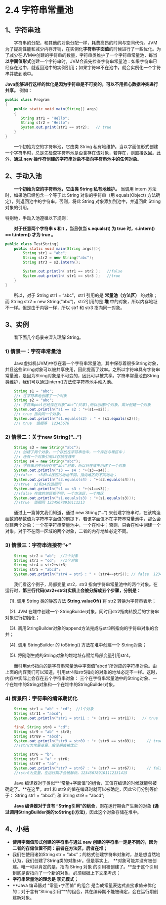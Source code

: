 # 2.4 字符串常量池

## **1、字符串池**

　　字符串的分配，和其他的对象分配一样，耗费高昂的时间与空间代价。JVM为了提高性能和减少内存开销，在实例化**字符串字面值**的时候进行了一些优化。为了减少在JVM中创建的字符串的数量，字符串类维护了一个字符串常量池，每当**以字面值形式**创建一个字符串时，JVM会首先检查字符串常量池：如果字符串已经存在池中，就返回池中的实例引用；如果字符串不在池中，就会实例化一个字符串并放到池中。

**Java能够进行这样的优化是因为字符串是不可变的，可以不用担心数据冲突进行共享。** 例如：

```java
public class Program
{
    public static void main(String[] args)
    {
       String str1 = "Hello";  
       String str2 = "Hello"; 
       System.out.print(str1 == str2);   // true
    }
}
```

　　一个初始为空的字符串池，它由类 String 私有地维护。当以字面值形式创建一个字符串时，总是先检查字符串池是否含存在该对象，若存在，则直接返回。此外，**通过 new 操作符创建的字符串对象不指向字符串池中的任何对象**。

## **2、手动入池**

　　**一个初始为空的字符串池，它由类 String 私有地维护。** 当调用 intern 方法时，如果池已经包含一个等于此 String 对象的字符串（用 equals\(Object\) 方法确定），则返回池中的字符串。否则，将此 String 对象添加到池中，并返回此 String 对象的引用。

特别地，手动入池遵循以下规则：

　　**对于任意两个字符串 s 和 t ，当且仅当 s.equals\(t\) 为 true 时，s.intern\(\) == t.intern\(\) 才为 true 。** 　　

```java
public class TestString{
    public static void main(String args[]){
        String str1 = "abc";
        String str2 = new String("abc");
        String str3 = s2.intern();

        System.out.println( str1 == str2 );   //false
        System.out.println( str1 == str3 );   //true
    }
}
```

　　所以，对于 String str1 = “abc”，str1 引用的是 **常量池（方法区）** 的对象；而 String str2 = new String\(“abc”\)，str2引用的是 **堆** 中的对象，所以内存地址不一样。但是由于内容一样，所以 str1 和 str3 指向同一对象。

## **3、实例**

　　看下面几个场景来深入理解 String。

### 1\) 情景一：字符串常量池

　　Java虚拟机\(JVM\)中存在着一个字符串常量池，其中保存着很多String对象，并且这些String对象可以被共享使用，因此提高了效率。之所以字符串具有字符串常量池，是因为String对象是不可变的，因此可以被共享。字符串常量池由String类维护，我们可以通过intern\(\)方法使字符串池手动入池。

```java
    String s1 = "abc";     
    //↑ 在字符串池创建了一个对象  
    String s2 = "abc";     
    //↑ 字符串pool已经存在对象“abc”(共享),所以创建0个对象，累计创建一个对象  
    System.out.println("s1 == s2 : "+(s1==s2));    
    //↑ true 指向同一个对象，  
    System.out.println("s1.equals(s2) : " + (s1.equals(s2)));    
    //↑ true  值相等  12345678
```

### 2\) 情景二：关于new String\(“…”\)

```java
    String s3 = new String("abc");  
    //↑ 创建了两个对象，一个存放在字符串池中，一个存在与堆区中；  
    //↑ 还有一个对象引用s3存放在栈中  
    String s4 = new String("abc");  
    //↑ 字符串池中已经存在“abc”对象，所以只在堆中创建了一个对象  
    System.out.println("s3 == s4 : "+(s3==s4));  
    //↑false   s3和s4栈区的地址不同，指向堆区的不同地址；  
    System.out.println("s3.equals(s4) : "+(s3.equals(s4)));  
    //↑true  s3和s4的值相同  
    System.out.println("s1 == s3 : "+(s1==s3));  
    //↑false 存放的地区都不同，一个方法区，一个堆区  
    System.out.println("s1.equals(s3) : "+(s1.equals(s3)));  
    //↑true  值相同 12345678910111213
```

　　通过上一篇博文我们知道，通过 new String\(“…”\) 来创建字符串时，在该构造函数的参数值为字符串字面值的前提下，若该字面值不在字符串常量池中，那么会创建两个对象：一个在字符串常量池中，一个在堆中；否则，只会在堆中创建一个对象。对于不在同一区域的两个对象，二者的内存地址必定不同。

### 3\) 情景三：字符串连接符“+”

```java
    String str2 = "ab";  //1个对象  
    String str3 = "cd";  //1个对象                                         
    String str4 = str2+str3;                                        
    String str5 = "abcd";    
    System.out.println("str4 = str5 : " + (str4==str5)); // false  12345
```

　　我们看这个例子，局部变量 str2，str3 指向字符串常量池中的两个对象。在运行时，**第三行代码\(str2+str3\)实质上会被分解成五个步骤，分别是：**

　\(1\). 调用 String 类的静态方法 **String.valueOf\(\)** 将 str2 转换为字符串表示；

　\(2\). JVM 在堆中创建一个 StringBuilder对象，同时用str2指向转换后的字符串对象进行初始化；　

　\(3\). 调用StringBuilder对象的append方法完成与str3所指向的字符串对象的合并；

　\(4\). 调用 StringBuilder 的 toString\(\) 方法在堆中创建一个 String对象；

　\(5\). 将刚刚生成的String对象的堆地址存赋给局部变量引用str4。

　　而引用str5指向的是字符串常量池中字面值”abcd”所对应的字符串对象。由上面的内容我们可以知道，引用str4和str5指向的对象的地址必定不一样。这时，内存中实际上会存在五个字符串对象： 三个在字符串常量池中的String对象、一个在堆中的String对象和一个在堆中的StringBuilder对象。

### 4\) 情景四：字符串的编译期优化

```java
    String str1 = "ab" + "cd";  //1个对象  
    String str11 = "abcd";   
    System.out.println("str1 = str11 : "+ (str1 == str11));   // true

    final String str8 = "cd";  
    String str9 = "ab" + str8;  
    String str89 = "abcd";  
    System.out.println("str9 = str89 : "+ (str9 == str89));     // true
    //↑str8为常量变量，编译期会被优化  

    String str6 = "b";  
    String str7 = "a" + str6;  
    String str67 = "ab";  
    System.out.println("str7 = str67 : "+ (str7 == str67));     // false
    //↑str6为变量，在运行期才会被解析。123456789101112131415
```

　　Java 编译器对于类似**“常量+字面值”的组合，其值在编译的时候就能够被确定了。**在这里，str1 和 str9 的值在编译时就可以被确定，因此它们分别等价于： String str1 = “abcd”; 和 String str9 = “abcd”;

　　**Java 编译器对于含有 “String引用”的组合**，则在运行期会产生新的对象 **\(通过调用StringBuilder类的toString\(\)方法\)**，因此这个对象存储在堆中。

## **4、小结**

* **使用字面值形式创建的字符串与通过 new 创建的字符串一定是不同的，因为二者的存储位置不同：前者在方法区，后者在堆；**
* 我们在使用诸如String str = “abc”；的格式创建字符串对象时，总是想当然地认为，我们创建了String类的对象str。但是事实上， **对象可能并没有被创建。唯一可以肯定的是，指向 String 对象 的引用被创建了。**至于这个引用到底是否指向了一个新的对象，必须根据上下文来考虑；
* **字符串常量池的理念是 享元模式；**
* **Java 编译器对 “常量+字面值” 的组合 是当成常量表达式直接求值来优化的；对于含有“String引用”**的组合，其在编译期不能被确定，会在运行期创建新对象。



